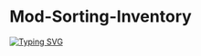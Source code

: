 # Mod-Sorting-Inventory
[![Typing SVG](https://readme-typing-svg.herokuapp.com?font=Fira+Code&size=30&pause=1000&random=false&width=435&lines=This+mod+is+still+in+beta+;if+you+see+a+bug+please+let+me+know)](https://git.io/typing-svg)
